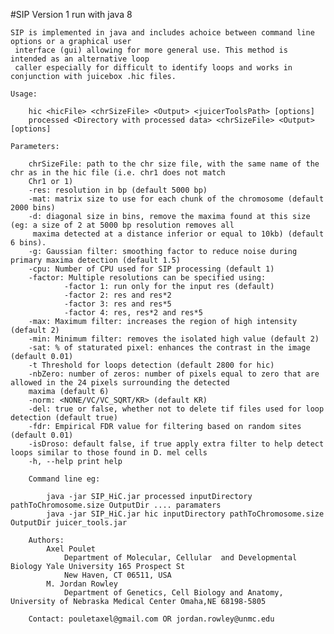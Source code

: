 #SIP Version 1 run with java 8

	SIP is implemented in java and includes achoice between command line options or	a graphical user
	 interface (gui) allowing for more general use. This method is intended as an alternative loop 
	 caller especially for difficult to identify loops and works in conjunction with juicebox .hic files.

	Usage:
	
        hic <hicFile> <chrSizeFile> <Output> <juicerToolsPath> [options]
        processed <Directory with processed data> <chrSizeFile> <Output> [options]

	Parameters:
    
        chrSizeFile: path to the chr size file, with the same name of the chr as in the hic file (i.e. chr1 does not match
        Chr1 or 1)
        -res: resolution in bp (default 5000 bp)
        -mat: matrix size to use for each chunk of the chromosome (default 2000 bins)
        -d: diagonal size in bins, remove the maxima found at this size (eg: a size of 2 at 5000 bp resolution removes all
         maxima detected at a distance inferior or equal to 10kb) (default 6 bins).
        -g: Gaussian filter: smoothing factor to reduce noise during primary maxima detection (default 1.5)
        -cpu: Number of CPU used for SIP processing (default 1)
        -factor: Multiple resolutions can be specified using:          
        		-factor 1: run only for the input res (default)
                -factor 2: res and res*2
                -factor 3: res and res*5
                -factor 4: res, res*2 and res*5
        -max: Maximum filter: increases the region of high intensity (default 2)
        -min: Minimum filter: removes the isolated high value (default 2)
        -sat: % of staturated pixel: enhances the contrast in the image (default 0.01)
        -t Threshold for loops detection (default 2800 for hic)
        -nbZero: number of zeros: number of pixels equal to zero that are allowed in the 24 pixels surrounding the detected 
        maxima (default 6)
        -norm: <NONE/VC/VC_SQRT/KR> (default KR)
        -del: true or false, whether not to delete tif files used for loop detection (default true)
        -fdr: Empirical FDR value for filtering based on random sites (default 0.01)
        -isDroso: default false, if true apply extra filter to help detect loops similar to those found in D. mel cells
        -h, --help print help

		Command line eg:

			java -jar SIP_HiC.jar processed inputDirectory pathToChromosome.size OutputDir .... paramaters
			java -jar SIP_HiC.jar hic inputDirectory pathToChromosome.size OutputDir juicer_tools.jar
			
		Authors:
			Axel Poulet
				Department of Molecular, Cellular  and Developmental Biology Yale University 165 Prospect St
				New Haven, CT 06511, USA
			M. Jordan Rowley
				Department of Genetics, Cell Biology and Anatomy, University of Nebraska Medical Center Omaha,NE 68198-5805
				
		Contact: pouletaxel@gmail.com OR jordan.rowley@unmc.edu
